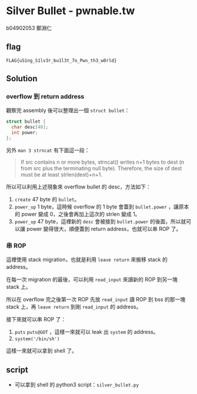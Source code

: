 # Silver Bullet - pwnable.tw

b04902053 鄭淵仁

## flag

```
FLAG{uS1ng_S1lv3r_bu1l3t_7o_Pwn_th3_w0rld}
```

## Solution

### overflow 到 return address

觀察完 assembly 後可以整理出一個 `struct bullet`：

```c
struct bullet {
  char desc[48];
  int power;
};
```

另外 `man 3 strncat` 有下面這一段：

> If  src  contains n or more bytes, strncat() writes n+1 bytes to dest (n from src plus the terminating null byte).  Therefore, the size of dest must be at least strlen(dest)+n+1.

所以可以利用上述現象來 overflow bullet 的 desc，方法如下：

1. `create` 47 byte 的 `bullet`。
2. `power_up` 1 byte，這時候 overflow 的 1 byte 會蓋到 `bullet.power` ，讓原本的 power 變成 0，之後會再加上這次的 strlen 變成 1。
3. `power_up` 47 byte，這裡新的 `desc` 會被接到 `bullet.power` 的後面，所以就可以讓 power 變得很大，順便蓋到 return address，也就可以串 ROP 了。

### 串 ROP

這裡使用 stack migration，也就是利用 `leave return` 來搬移 stack 的 address。

在每一次 migration 的最後，可以利用 `read_input` 來讀新的 ROP 到另一塊 stack 上。

所以在 overflow 完之後第一次 ROP 先放 `read_input` 讀 ROP 到 bss 的那一塊 stack 上，再 `leave return` 到剛 `read_input` 的 address。

接下來就可以串 ROP 了：

1. `puts` `puts@GOT` ，這樣一來就可以 leak 出 `system` 的 address。
2. `system('/bin/sh')`

這樣一來就可以拿到 shell 了。

## script

- 可以拿到 shell 的 python3 script：`silver_bullet.py`